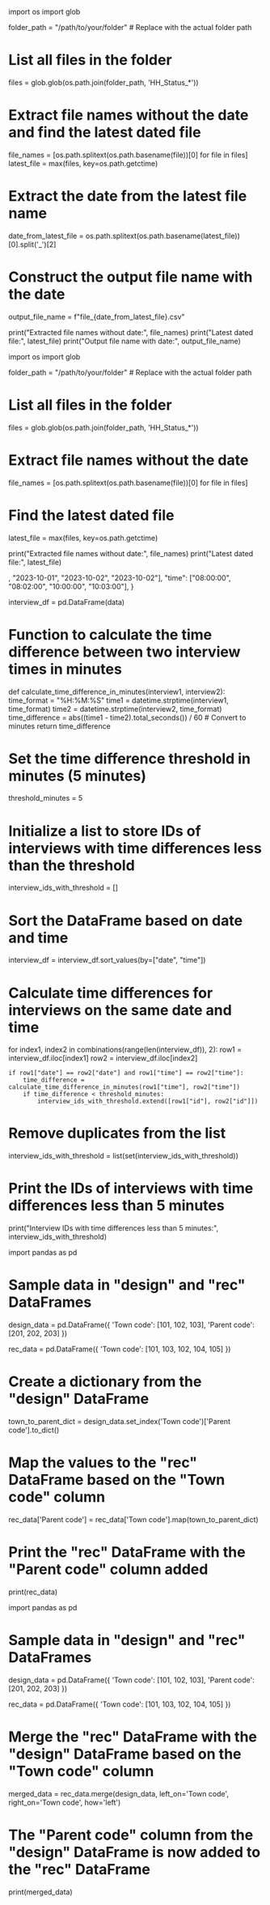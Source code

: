 
import os
import glob

folder_path = "/path/to/your/folder"  # Replace with the actual folder path

# List all files in the folder
files = glob.glob(os.path.join(folder_path, 'HH_Status_*'))

# Extract file names without the date and find the latest dated file
file_names = [os.path.splitext(os.path.basename(file))[0] for file in files]
latest_file = max(files, key=os.path.getctime)

# Extract the date from the latest file name
date_from_latest_file = os.path.splitext(os.path.basename(latest_file))[0].split('_')[2]

# Construct the output file name with the date
output_file_name = f"file_{date_from_latest_file}.csv"

print("Extracted file names without date:", file_names)
print("Latest dated file:", latest_file)
print("Output file name with date:", output_file_name)









import os
import glob

folder_path = "/path/to/your/folder"  # Replace with the actual folder path

# List all files in the folder
files = glob.glob(os.path.join(folder_path, 'HH_Status_*'))

# Extract file names without the date
file_names = [os.path.splitext(os.path.basename(file))[0] for file in files]

# Find the latest dated file
latest_file = max(files, key=os.path.getctime)

print("Extracted file names without date:", file_names)
print("Latest dated file:", latest_file)








, "2023-10-01", "2023-10-02", "2023-10-02"],
    "time": ["08:00:00", "08:02:00", "10:00:00", "10:03:00"],
}

interview_df = pd.DataFrame(data)

# Function to calculate the time difference between two interview times in minutes
def calculate_time_difference_in_minutes(interview1, interview2):
    time_format = "%H:%M:%S"
    time1 = datetime.strptime(interview1, time_format)
    time2 = datetime.strptime(interview2, time_format)
    time_difference = abs((time1 - time2).total_seconds()) / 60  # Convert to minutes
    return time_difference

# Set the time difference threshold in minutes (5 minutes)
threshold_minutes = 5

# Initialize a list to store IDs of interviews with time differences less than the threshold
interview_ids_with_threshold = []

# Sort the DataFrame based on date and time
interview_df = interview_df.sort_values(by=["date", "time"])

# Calculate time differences for interviews on the same date and time
for index1, index2 in combinations(range(len(interview_df)), 2):
    row1 = interview_df.iloc[index1]
    row2 = interview_df.iloc[index2]






    if row1["date"] == row2["date"] and row1["time"] == row2["time"]:
        time_difference = calculate_time_difference_in_minutes(row1["time"], row2["time"])
        if time_difference < threshold_minutes:
            interview_ids_with_threshold.extend([row1["id"], row2["id"]])

# Remove duplicates from the list
interview_ids_with_threshold = list(set(interview_ids_with_threshold))

# Print the IDs of interviews with time differences less than 5 minutes
print("Interview IDs with time differences less than 5 minutes:", interview_ids_with_threshold)







import pandas as pd

# Sample data in "design" and "rec" DataFrames
design_data = pd.DataFrame({
    'Town code': [101, 102, 103],
    'Parent code': [201, 202, 203]
})

rec_data = pd.DataFrame({
    'Town code': [101, 103, 102, 104, 105]
})

# Create a dictionary from the "design" DataFrame
town_to_parent_dict = design_data.set_index('Town code')['Parent code'].to_dict()

# Map the values to the "rec" DataFrame based on the "Town code" column
rec_data['Parent code'] = rec_data['Town code'].map(town_to_parent_dict)

# Print the "rec" DataFrame with the "Parent code" column added
print(rec_data)






import pandas as pd

# Sample data in "design" and "rec" DataFrames
design_data = pd.DataFrame({
    'Town code': [101, 102, 103],
    'Parent code': [201, 202, 203]
})

rec_data = pd.DataFrame({
    'Town code': [101, 103, 102, 104, 105]
})

# Merge the "rec" DataFrame with the "design" DataFrame based on the "Town code" column
merged_data = rec_data.merge(design_data, left_on='Town code', right_on='Town code', how='left')

# The "Parent code" column from the "design" DataFrame is now added to the "rec" DataFrame
print(merged_data)
